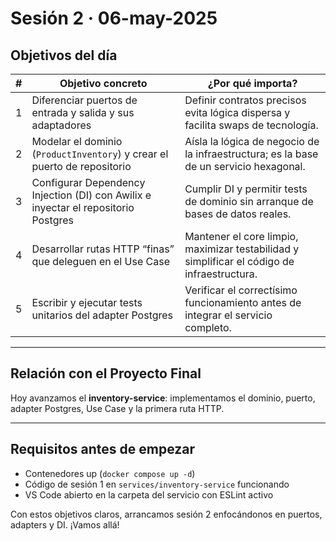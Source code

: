 # Sesión 2 · 06-may-2025  
## Objetivos del día

| # | Objetivo concreto                                                 | ¿Por qué importa?                                                      |
|---|-------------------------------------------------------------------|------------------------------------------------------------------------|
| 1 | Diferenciar puertos de entrada y salida y sus adaptadores         | Definir contratos precisos evita lógica dispersa y facilita swaps de tecnología. |
| 2 | Modelar el dominio (`ProductInventory`) y crear el puerto de repositorio | Aísla la lógica de negocio de la infraestructura; es la base de un servicio hexagonal. |
| 3 | Configurar Dependency Injection (DI) con Awilix e inyectar el repositorio Postgres       | Cumplir DI y permitir tests de dominio sin arranque de bases de datos reales. |
| 4 | Desarrollar rutas HTTP “finas” que deleguen en el Use Case        | Mantener el core limpio, maximizar testabilidad y simplificar el código de infraestructura. |
| 5 | Escribir y ejecutar tests unitarios del adapter Postgres          | Verificar el correctísimo funcionamiento antes de integrar el servicio completo. |

---

## Relación con el Proyecto Final

Hoy avanzamos el **inventory-service**: implementamos el dominio, puerto, adapter Postgres, Use Case y la primera ruta HTTP.

---

## Requisitos antes de empezar

- Contenedores up (`docker compose up -d`)  
- Código de sesión 1 en `services/inventory-service` funcionando  
- VS Code abierto en la carpeta del servicio con ESLint activo  

Con estos objetivos claros, arrancamos sesión 2 enfocándonos en puertos, adapters y DI. ¡Vamos allá!